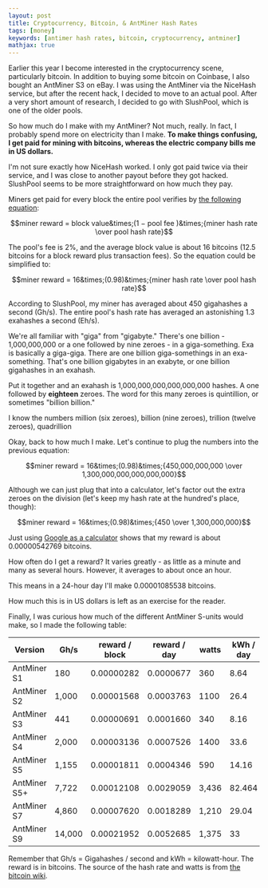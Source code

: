 ```yaml
---
layout: post
title: Cryptocurrency, Bitcoin, & AntMiner Hash Rates
tags: [money]
keywords: [antimer hash rates, bitcoin, cryptocurrency, antminer]
mathjax: true
---
```


Earlier this year I become interested in the cryptocurrency scene, particularly bitcoin. In addition to buying some bitcoin on Coinbase, I also bought an AntMiner S3 on eBay. I was using the AntMiner via the NiceHash service, but after the recent hack, I decided to move to an actual pool. After a very short amount of research, I decided to go with SlushPool, which is one of the older pools.

So how much do I make with my AntMiner? Not much, really. In fact, I probably spend more on electricity than I make. **To make things confusing, I get paid for mining with bitcoins, whereas the electric company bills me in US dollars.**

I'm not sure exactly how NiceHash worked. I only got paid twice via their service, and I was close to another payout before they got hacked. SlushPool seems to be more straightforward on how much they pay.

Miners get paid for every block the entire pool verifies by [the following equation](https://slushpool.com/help/manual/rewards):

$$miner reward = block value&times;(1 − pool fee )&times;{miner hash rate \over pool hash rate}$$

The pool's fee is 2%, and the average block value is about 16 bitcoins (12.5 bitcoins for a block reward plus transaction fees). So the equation could be simplified to:

$$miner reward = 16&times;(0.98)&times;{miner hash rate \over pool hash rate}$$

According to SlushPool, my miner has averaged about 450 gigahashes a second (Gh/s). The entire pool's hash rate has averaged an astonishing 1.3 exahashes a second (Eh/s).

We're all familiar with "giga" from "gigabyte." There's one billion - 1,000,000,000 or a one followed by nine zeroes - in a giga-something. Exa is basically a giga-giga. There are one billion giga-somethings in an exa-something. That's one billion gigabytes in an exabyte, or one billion gigahashes in an exahash.

Put it together and an exahash is 1,000,000,000,000,000,000 hashes. A one followed by **eighteen** zeroes. The word for this many zeroes is quintillion, or sometimes "billion billion."

I know the numbers million (six zeroes), billion (nine zeroes), trillion (twelve zeroes), quadrillion

Okay, back to how much I make. Let's continue to plug the numbers into the previous equation:

$$miner reward = 16&times;(0.98)&times;{450,000,000,000 \over 1,300,000,000,000,000,000}$$

Although we can just plug that into a calculator, let's factor out the extra zeroes on the division (let's keep my hash rate at the hundred's place, though):

$$miner reward = 16&times;(0.98)&times;{450 \over 1,300,000,000}$$

Just using [Google as a calculator](https://www.google.com/search?q=16*(0.98)*450%2F1%2C300%2C000%2C000) shows that my reward is about 0.00000542769 bitcoins.

How often do I get a reward? It varies greatly - as little as a minute and many as several hours. However, it averages to about once an hour.

This means in a 24-hour day I'll make 0.00001085538 bitcoins.

How much this is in US dollars is left as an exercise for the reader.

Finally, I was curious how much of the different AntMiner S-units would make, so I made the following table:

Version | Gh/s | reward / block | reward / day | watts | kWh / day
--- | --- | --- | --- | --- | ---
AntMiner S1 | 180 | 0.00000282 | 0.0000677 | 360 | 8.64
AntMiner S2 | 1,000 | 0.00001568 | 0.0003763 | 1100 | 26.4
AntMiner S3 | 441 | 0.00000691 | 0.0001660 | 340 | 8.16
AntMiner S4 | 2,000 | 0.00003136 | 0.0007526 | 1400 | 33.6
AntMiner S5 | 1,155 | 0.00001811 | 0.0004346 | 590 | 14.16
AntMiner S5+ | 7,722 | 0.00012108 | 0.0029059 | 3,436 | 82.464
AntMiner S7 | 4,860 | 0.00007620 | 0.0018289 | 1,210 | 29.04
AntMiner S9 | 14,000 | 0.00021952 | 0.0052685 | 1,375 | 33

Remember that Gh/s = Gigahashes / second and kWh = kilowatt-hour. The reward is in bitcoins. The source of the hash rate and watts is from [the bitcoin wiki](https://en.bitcoin.it/wiki/Mining_hardware_comparison).